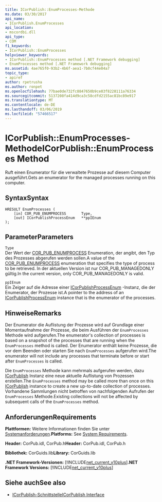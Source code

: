 ```yaml
---
title: ICorPublish::EnumProcesses-Methode
ms.date: 03/30/2017
api_name:
- ICorPublish.EnumProcesses
api_location:
- mscordbi.dll
api_type:
- COM
f1_keywords:
- ICorPublish::EnumProcesses
helpviewer_keywords:
- ICorPublish::EnumProcesses method [.NET Framework debugging]
- EnumProcesses method [.NET Framework debugging]
ms.assetid: 4ae765f0-93b2-4b6f-aea1-7b0cf44e04a7
topic_type:
- apiref
author: rpetrusha
ms.author: ronpet
ms.openlocfilehash: 77bae0de732fc8847650b9ce03f8228111a76334
ms.sourcegitcommit: 5137208fa414d9ca3c58cdfd2155ac81bc89e917
ms.translationtype: MT
ms.contentlocale: de-DE
ms.lasthandoff: 03/06/2019
ms.locfileid: "57466517"
---
```

# <a name="icorpublishenumprocesses-method"></a><span data-ttu-id="04660-102">ICorPublish::EnumProcesses-Methode</span><span class="sxs-lookup"><span data-stu-id="04660-102">ICorPublish::EnumProcesses Method</span></span>
<span data-ttu-id="04660-103">Ruft einen Enumerator für die verwaltete Prozesse auf diesem Computer ausgeführt.</span><span class="sxs-lookup"><span data-stu-id="04660-103">Gets an enumerator for the managed processes running on this computer.</span></span>  
  
## <a name="syntax"></a><span data-ttu-id="04660-104">Syntax</span><span class="sxs-lookup"><span data-stu-id="04660-104">Syntax</span></span>  
  
```  
HRESULT EnumProcesses (  
    [in] COR_PUB_ENUMPROCESS       Type,  
    [out] ICorPublishProcessEnum   **ppIEnum  
);  
```  
  
## <a name="parameters"></a><span data-ttu-id="04660-105">Parameter</span><span class="sxs-lookup"><span data-stu-id="04660-105">Parameters</span></span>  
 `Type`  
 <span data-ttu-id="04660-106">Der Wert der [COR_PUB_ENUMPROCESS](../../../../docs/framework/unmanaged-api/debugging/cor-pub-enumprocess-enumeration.md) Enumeration, der angibt, den Typ des Prozesses abgerufen werden sollen.</span><span class="sxs-lookup"><span data-stu-id="04660-106">A value of the [COR_PUB_ENUMPROCESS](../../../../docs/framework/unmanaged-api/debugging/cor-pub-enumprocess-enumeration.md) enumeration that specifies the type of process to be retrieved.</span></span> <span data-ttu-id="04660-107">In der aktuellen Version ist nur COR_PUB_MANAGEDONLY gültig.</span><span class="sxs-lookup"><span data-stu-id="04660-107">In the current version, only COR_PUB_MANAGEDONLY is valid.</span></span>  
  
 `ppIEnum`  
 <span data-ttu-id="04660-108">Ein Zeiger auf die Adresse einer [ICorPublishProcessEnum](../../../../docs/framework/unmanaged-api/debugging/icorpublishprocessenum-interface.md) -Instanz, die der Enumerator, der Prozesse ist.</span><span class="sxs-lookup"><span data-stu-id="04660-108">A pointer to the address of an [ICorPublishProcessEnum](../../../../docs/framework/unmanaged-api/debugging/icorpublishprocessenum-interface.md) instance that is the enumerator of the processes.</span></span>  
  
## <a name="remarks"></a><span data-ttu-id="04660-109">Hinweise</span><span class="sxs-lookup"><span data-stu-id="04660-109">Remarks</span></span>  
 <span data-ttu-id="04660-110">Der Enumerator die Auflistung der Prozesse wird auf Grundlage einer Momentaufnahme der Prozesse, die beim Ausführen der `EnumProcesses` Methode wird aufgerufen.</span><span class="sxs-lookup"><span data-stu-id="04660-110">The enumerator's collection of processes is based on a snapshot of the processes that are running when the `EnumProcesses` method is called.</span></span> <span data-ttu-id="04660-111">Der Enumerator enthält keine Prozesse, die vor dem Beenden oder starten Sie nach `EnumProcesses` aufgerufen wird.</span><span class="sxs-lookup"><span data-stu-id="04660-111">The enumerator will not include any processes that terminate before or start after `EnumProcesses` is called.</span></span>  
  
 <span data-ttu-id="04660-112">Die `EnumProcesses` Methode kann mehrmals aufgerufen werden, dazu [ICorPublish](../../../../docs/framework/unmanaged-api/debugging/icorpublish-interface.md) Instanz eine neue aktuelle Auflistung von Prozessen erstellen.</span><span class="sxs-lookup"><span data-stu-id="04660-112">The `EnumProcesses` method may be called more than once on this [ICorPublish](../../../../docs/framework/unmanaged-api/debugging/icorpublish-interface.md) instance to create a new up-to-date collection of processes.</span></span> <span data-ttu-id="04660-113">Vorhandene Sammlungen nicht betroffen von nachfolgenden Aufrufen der `EnumProcesses` Methode.</span><span class="sxs-lookup"><span data-stu-id="04660-113">Existing collections will not be affected by subsequent calls of the `EnumProcesses` method.</span></span>  
  
## <a name="requirements"></a><span data-ttu-id="04660-114">Anforderungen</span><span class="sxs-lookup"><span data-stu-id="04660-114">Requirements</span></span>  
 <span data-ttu-id="04660-115">**Plattformen:** Weitere Informationen finden Sie unter [Systemanforderungen](../../../../docs/framework/get-started/system-requirements.md).</span><span class="sxs-lookup"><span data-stu-id="04660-115">**Platforms:** See [System Requirements](../../../../docs/framework/get-started/system-requirements.md).</span></span>  
  
 <span data-ttu-id="04660-116">**Header:** CorPub.idl, CorPub.h</span><span class="sxs-lookup"><span data-stu-id="04660-116">**Header:** CorPub.idl, CorPub.h</span></span>  
  
 <span data-ttu-id="04660-117">**Bibliothek:** CorGuids.lib</span><span class="sxs-lookup"><span data-stu-id="04660-117">**Library:** CorGuids.lib</span></span>  
  
 <span data-ttu-id="04660-118">**.NET Framework-Versionen:** [!INCLUDE[net_current_v10plus](../../../../includes/net-current-v10plus-md.md)]</span><span class="sxs-lookup"><span data-stu-id="04660-118">**.NET Framework Versions:** [!INCLUDE[net_current_v10plus](../../../../includes/net-current-v10plus-md.md)]</span></span>  
  
## <a name="see-also"></a><span data-ttu-id="04660-119">Siehe auch</span><span class="sxs-lookup"><span data-stu-id="04660-119">See also</span></span>
- [<span data-ttu-id="04660-120">ICorPublish-Schnittstelle</span><span class="sxs-lookup"><span data-stu-id="04660-120">ICorPublish Interface</span></span>](../../../../docs/framework/unmanaged-api/debugging/icorpublish-interface.md)
